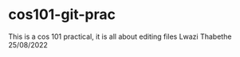 # cos101-git-prac
This is a cos 101 practical, it is all about editing files
Lwazi Thabethe
25/08/2022